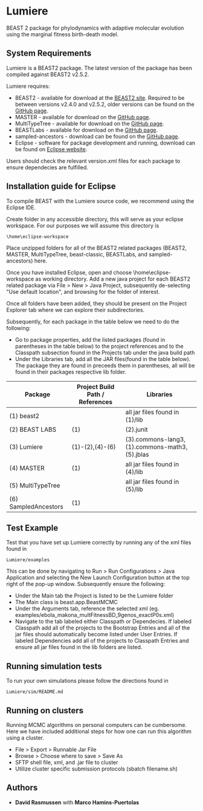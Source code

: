 # Lumiere

BEAST 2 package for phylodynamics with adaptive molecular evolution using the marginal fitness birth-death model.

## System Requirements

Lumiere is a BEAST2 package. The latest version of the package has been compiled against BEAST2 v2.5.2.

Lumiere requires:
* BEAST2 - available for download at the [BEAST2 site](https://www.beast2.org/). Required to be between versions v2.4.0 and v2.5.2, older versions can be found on the [GitHub page](https://github.com/CompEvol/beast2/releases).
* MASTER - available for download on the [GitHub page](https://github.com/tgvaughan/MASTER).
* MultiTypeTree - available for download on the [GitHub page](https://github.com/tgvaughan/MultiTypeTree).
* BEASTLabs - available for download on the [GitHub page](https://github.com/BEAST2-Dev/BEASTLabs).
* sampled-ancestors - download can be found on the [GitHub page](https://github.com/CompEvol/sampled-ancestors).
* Eclipse - software for package development and running, download can be found on [Eclipse website](https://www.eclipse.org/downloads/).


Users should check the relevant version.xml files for each package to ensure dependecies are fulfilled.

## Installation guide for Eclipse

To compile BEAST with the Lumiere source code, we recommend using the Eclipse IDE.

Create folder in any accessible directory, this will serve as your eclipse workspace. For our purposes we will assume this directory is 
```
\home\eclipse-workspace
```
Place unzipped folders for all of the BEAST2 related packages (BEAST2, MASTER, MultiTypeTree, beast-classic, BEASTLabs, and sampled-ancestors) here. 

Once you have installed Eclipse, open and choose \home\eclipse-workspace as working directory. Add a new java project for each BEAST2 related package via File > New > Java Project, subsequently de-selecting "Use default location", and browsing for the folder of interest.

Once all folders have been added, they should be present on the Project Explorer tab where we can explore their subdirectories. 

Subsequently, for each package in the table below we need to do the following:
* Go to package properties, add the listed packages (found in parentheses in the table below) to the project references and to the Classpath subsection found in the Projects tab under the java build path
* Under the Libraries tab, add all the JAR files(found in the table below). The package they are found in preceeds them in parentheses, all will be found in their packages respective lib folder.

| Package              | Project Build Path / References| Libraries
| -------------        | -------------                  | -------------
| (1) beast2           |                             	| all jar files found in (1)/lib
| (2) BEAST LABS       | (1)                            | (2).junit
| (3) Lumiere          | (1)-(2),(4)-(6)                | (3).commons-lang3, (1).commons-math3, (5).jblas
| (4) MASTER           | (1)                            | all jar files found in (4)/lib
| (5) MultiTypeTree    |                                | all jar files found in (5)/lib
| (6) SampledAncestors | (1)                            |

## Test Example

Test that you have set up Lumiere correctly by running any of the xml files found in 
```
Lumiere/examples
```

This can be done by navigating to Run > Run Configurations > Java Application and selecting the New Launch Configuration button at the top right of the pop-up window. Subsequently ensure the following:
* Under the Main tab the Project is listed to be the Lumiere folder
* The Main class is beast.app.BeastMCMC 
* Under the Arguments tab, reference the selected xml (eg. examples/ebola_makona_multFitnessBD_9genos_exactP0s.xml)
* Navigate to the tab labeled either Classpath or Dependecies. If labeled Classpath add all of the projects to the Bootstrap Entries and all of the jar files should automatically become listed under User Entries. If labeled Dependencies add all of the projects to Classpath Entries and ensure all jar files found in the lib folders are listed.

## Running simulation tests

To run your own simulations please follow the directions found in 
```
Lumiere/sim/README.md
```


## Running on clusters

Running MCMC algorithms on personal computers can be cumbersome. Here we have included additional steps for how one can run this algorithm using a cluster.

* File > Export > Runnable Jar File
* Browse > Choose where to save > Save As 
* SFTP shell file, xml, and .jar file to cluster
* Utilize cluster specific submission protocols (sbatch filename.sh)


## Authors

* **David Rasmussen** with **Marco Hamins-Puertolas** 

